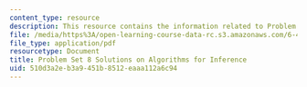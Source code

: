 ```yaml
---
content_type: resource
description: This resource contains the information related to Problem Set 8 Solutions.
file: /media/https%3A/open-learning-course-data-rc.s3.amazonaws.com/6-438-algorithms-for-inference-fall-2014/510d3a2eb3a9451b8512eaaa112a6c94_MIT6_438F14_ps8_sol.pdf
file_type: application/pdf
resourcetype: Document
title: Problem Set 8 Solutions on Algorithms for Inference
uid: 510d3a2e-b3a9-451b-8512-eaaa112a6c94
---
```

